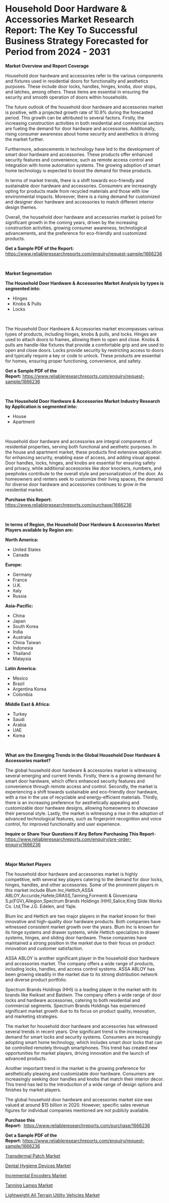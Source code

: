 <p><h1>Household Door Hardware & Accessories Market Research Report: The Key To Successful Business Strategy Forecasted for Period from 2024 - 2031</h1></p><p><strong>Market Overview and Report Coverage</strong></p>
<p><p>Household door hardware and accessories refer to the various components and fixtures used in residential doors for functionality and aesthetics purposes. These include door locks, handles, hinges, knobs, door stops, and latches, among others. These items are essential in ensuring the security and smooth operation of doors within households.</p><p>The future outlook of the household door hardware and accessories market is positive, with a projected growth rate of 10.9% during the forecasted period. This growth can be attributed to several factors. Firstly, the increasing construction activities in both residential and commercial sectors are fueling the demand for door hardware and accessories. Additionally, rising consumer awareness about home security and aesthetics is driving the market further.</p><p>Furthermore, advancements in technology have led to the development of smart door hardware and accessories. These products offer enhanced security features and convenience, such as remote access control and integration with home automation systems. The growing adoption of smart home technology is expected to boost the demand for these products.</p><p>In terms of market trends, there is a shift towards eco-friendly and sustainable door hardware and accessories. Consumers are increasingly opting for products made from recycled materials and those with low environmental impacts. Moreover, there is a rising demand for customized and designer door hardware and accessories to match different interior design themes.</p><p>Overall, the household door hardware and accessories market is poised for significant growth in the coming years, driven by the increasing construction activities, growing consumer awareness, technological advancements, and the preference for eco-friendly and customized products.</p></p>
<p><strong>Get a Sample PDF of the Report:</strong> <a href="https://www.reliableresearchreports.com/enquiry/request-sample/1666236">https://www.reliableresearchreports.com/enquiry/request-sample/1666236</a></p>
<p>&nbsp;</p>
<p><strong>Market Segmentation</strong></p>
<p><strong>The Household Door Hardware & Accessories Market Analysis by types is segmented into:</strong></p>
<p><ul><li>Hinges</li><li>Knobs & Pulls</li><li>Locks</li></ul></p>
<p>&nbsp;</p>
<p><p>The Household Door Hardware & Accessories market encompasses various types of products, including hinges, knobs & pulls, and locks. Hinges are used to attach doors to frames, allowing them to open and close. Knobs & pulls are handle-like fixtures that provide a comfortable grip and are used to open and close doors. Locks provide security by restricting access to doors and typically require a key or code to unlock. These products are essential for homes, ensuring proper functioning, convenience, and safety.</p></p>
<p><strong>Get a Sample PDF of the Report:</strong>&nbsp;<a href="https://www.reliableresearchreports.com/enquiry/request-sample/1666236">https://www.reliableresearchreports.com/enquiry/request-sample/1666236</a></p>
<p>&nbsp;</p>
<p><strong>The Household Door Hardware & Accessories Market Industry Research by Application is segmented into:</strong></p>
<p><ul><li>House</li><li>Apartment</li></ul></p>
<p>&nbsp;</p>
<p><p>Household door hardware and accessories are integral components of residential properties, serving both functional and aesthetic purposes. In the house and apartment market, these products find extensive application for enhancing security, enabling ease of access, and adding visual appeal. Door handles, locks, hinges, and knobs are essential for ensuring safety and privacy, while additional accessories like door knockers, numbers, and peepholes contribute to the overall style and personalization of the door. As homeowners and renters seek to customize their living spaces, the demand for diverse door hardware and accessories continues to grow in the residential market.</p></p>
<p><strong>Purchase this Report:</strong>&nbsp; <a href="https://www.reliableresearchreports.com/purchase/1666236">https://www.reliableresearchreports.com/purchase/1666236</a></p>
<p>&nbsp;</p>
<p><strong>In terms of Region, the Household Door Hardware & Accessories Market Players available by Region are:</strong></p>
<p>
    <p> <strong> North America: </strong>
        <ul>
            <li>United States</li>
            <li>Canada</li>
        </ul>
        </p> 
    <p> <strong> Europe: </strong>
        <ul>
            <li>Germany</li>
            <li>France</li>
            <li>U.K.</li>
            <li>Italy</li>
            <li>Russia</li>
        </ul>
        </p> 
    <p> <strong> Asia-Pacific: </strong>
        <ul>
            <li>China</li>
            <li>Japan</li>
            <li>South Korea</li>
            <li>India</li>
            <li>Australia</li>
            <li>China Taiwan</li>
            <li>Indonesia</li>
            <li>Thailand</li>
            <li>Malaysia</li>
        </ul>
        </p> 
    <p> <strong> Latin America: </strong>
        <ul>
            <li>Mexico</li>
            <li>Brazil</li>
            <li>Argentina Korea</li>
            <li>Colombia</li>
        </ul>
        </p> 
    <p> <strong> Middle East & Africa: </strong>
        <ul>
            <li>Turkey</li>
            <li>Saudi</li>
            <li>Arabia</li>
            <li>UAE</li>
            <li>Korea</li>
        </ul>
    </p>
    </p>
<p>&nbsp;</p>
<p><strong>What are the Emerging Trends in the Global Household Door Hardware & Accessories market?</strong></p>
<p><p>The global household door hardware & accessories market is witnessing several emerging and current trends. Firstly, there is a growing demand for smart door hardware, which offers enhanced security features and convenience through remote access and control. Secondly, the market is experiencing a shift towards sustainable and eco-friendly door hardware, with a rise in the use of recyclable and energy-efficient materials. Thirdly, there is an increasing preference for aesthetically appealing and customizable door hardware designs, allowing homeowners to showcase their personal style. Lastly, the market is witnessing a rise in the adoption of advanced technological features, such as fingerprint recognition and voice control, for improved functionality and user experience.</p></p>
<p><strong>Inquire or Share Your Questions If Any Before Purchasing This Report</strong>- <a href="https://www.reliableresearchreports.com/enquiry/pre-order-enquiry/1666236">https://www.reliableresearchreports.com/enquiry/pre-order-enquiry/1666236</a></p>
<p>&nbsp;</p>
<p><strong>Major Market Players</strong></p>
<p><p>The household door hardware and accessories market is highly competitive, with several key players catering to the demand for door locks, hinges, handles, and other accessories. Some of the prominent players in this market include Blum Inc,Hettich,ASSA ABLOY,Accuride,Hafele,GRASS,Taiming,Formenti & Giovenzana S.p(FGV),Allegion,Spectrum Brands Holdings (HHI),Salice,King Slide Works Co. Ltd,The J.G. Edelen, and Yajie.</p><p>Blum Inc and Hettich are two major players in the market known for their innovative and high-quality door hardware products. Both companies have witnessed consistent market growth over the years. Blum Inc is known for its hinge systems and drawer systems, while Hettich specializes in drawer systems, hinges, and sliding door hardware. These companies have maintained a strong position in the market due to their focus on product innovation and customer satisfaction.</p><p>ASSA ABLOY is another significant player in the household door hardware and accessories market. The company offers a wide range of products, including locks, handles, and access control systems. ASSA ABLOY has been growing steadily in the market due to its strong distribution network and diverse product portfolio.</p><p>Spectrum Brands Holdings (HHI) is a leading player in the market with its brands like Kwikset and Baldwin. The company offers a wide range of door locks and hardware accessories, catering to both residential and commercial segments. Spectrum Brands Holdings has experienced significant market growth due to its focus on product quality, innovation, and marketing strategies.</p><p>The market for household door hardware and accessories has witnessed several trends in recent years. One significant trend is the increasing demand for smart locks and security systems. Consumers are increasingly adopting smart home technology, which includes smart door locks that can be controlled remotely through smartphones. This trend has created new opportunities for market players, driving innovation and the launch of advanced products.</p><p>Another important trend in the market is the growing preference for aesthetically pleasing and customizable door hardware. Consumers are increasingly seeking door handles and knobs that match their interior decor. This trend has led to the introduction of a wide range of design options and finishes by market players.</p><p>The global household door hardware and accessories market size was valued at around $15 billion in 2020. However, specific sales revenue figures for individual companies mentioned are not publicly available.</p></p>
<p><strong>Purchase this Report:</strong>&nbsp;&nbsp;<a href="https://www.reliableresearchreports.com/purchase/1666236">https://www.reliableresearchreports.com/purchase/1666236</a></p>
<p></p>
<p><strong>Get a Sample PDF of the Report:</strong>&nbsp;<a href="https://www.reliableresearchreports.com/enquiry/request-sample/1666236">https://www.reliableresearchreports.com/enquiry/request-sample/1666236</a></p>
<p><p><a href="https://medium.com/@reyeshowell655/transdermal-patch-market-insight-market-trends-growth-forecasted-from-2023-to-2030-02977c8ff9c1">Transdermal Patch Market</a></p><p><a href="https://www.linkedin.com/pulse/dental-hygiene-devices-market-research-report-provides-thorough-itx6e?trackingId=V2XSha45b22SWpxWb6%2FaeQ%3D%3D">Dental Hygiene Devices Market</a></p><p><a href="https://github.com/RoccoManning/Market-Research-Report-List-3/blob/main/incremental-encoders-market.md">Incremental Encoders Market</a></p><p><a href="https://github.com/NorbertYates/Market-Research-Report-List-3/blob/main/tanning-lamps-market.md">Tanning Lamps Market</a></p><p><a href="https://www.linkedin.com/pulse/lightweight-all-terrain-utility-vehicles-market-size-share-r3ule?trackingId=YcG7ZpIazBdTFdR1WoeX%2Fw%3D%3D">Lightweight All Terrain Utility Vehicles Market</a></p></p>